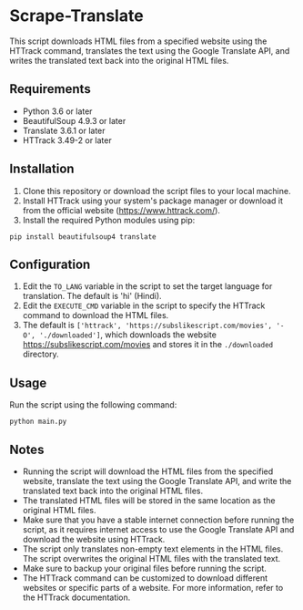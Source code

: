 # Scrape-Translate

This script downloads HTML files from a specified website using the HTTrack
command, translates the text using the Google Translate API, and writes the
translated text back into the original HTML files.

## Requirements

- Python 3.6 or later
- BeautifulSoup 4.9.3 or later
- Translate 3.6.1 or later
- HTTrack 3.49-2 or later

## Installation

1. Clone this repository or download the script files to your local machine.	
2. Install HTTrack using your system's package manager or download it from the
official website (https://www.httrack.com/).
3. Install the required Python modules using pip:
```
pip install beautifulsoup4 translate
```

## Configuration

1. Edit the `TO_LANG` variable in the script to set the target language for
translation. The default is 'hi' (Hindi).
2. Edit the `EXECUTE_CMD` variable in the script to specify the HTTrack command
to download the HTML files.
3. The default is
`['httrack', 'https://subslikescript.com/movies', '-O', './downloaded']`, which
downloads the website https://subslikescript.com/movies and stores it in the
`./downloaded` directory.

## Usage

Run the script using the following command:
```
python main.py
``` 

## Notes

- Running the script will download the HTML files from the specified website,
translate the text using the Google Translate API, and write the translated text
back into the original HTML files.
- The translated HTML files will be stored in the same location as the original
HTML files.
- Make sure that you have a stable internet connection before running the
script, as it requires internet access to use the Google Translate API and
download the website using HTTrack.
- The script only translates non-empty text elements in the HTML files. The
script overwrites the original HTML files with the translated text.
- Make sure to backup your original files before running the script.
- The HTTrack command can be customized to download different websites or
specific parts of a website. For more information, refer to the HTTrack
documentation.
